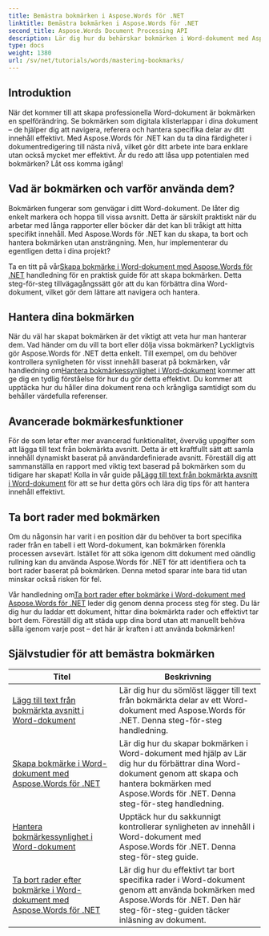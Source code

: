 ```yaml
---
title: Bemästra bokmärken i Aspose.Words för .NET
linktitle: Bemästra bokmärken i Aspose.Words för .NET
second_title: Aspose.Words Document Processing API
description: Lär dig hur du behärskar bokmärken i Word-dokument med Aspose.Words för .NET genom detaljerade självstudier. Förbättra dina färdigheter i dokumenthantering.
type: docs
weight: 1380
url: /sv/net/tutorials/words/mastering-bookmarks/
---
```

## Introduktion

När det kommer till att skapa professionella Word-dokument är bokmärken en spelförändring. Se bokmärken som digitala klisterlappar i dina dokument – de hjälper dig att navigera, referera och hantera specifika delar av ditt innehåll effektivt. Med Aspose.Words för .NET kan du ta dina färdigheter i dokumentredigering till nästa nivå, vilket gör ditt arbete inte bara enklare utan också mycket mer effektivt. Är du redo att låsa upp potentialen med bokmärken? Låt oss komma igång!

## Vad är bokmärken och varför använda dem?

Bokmärken fungerar som genvägar i ditt Word-dokument. De låter dig enkelt markera och hoppa till vissa avsnitt. Detta är särskilt praktiskt när du arbetar med långa rapporter eller böcker där det kan bli tråkigt att hitta specifikt innehåll. Med Aspose.Words för .NET kan du skapa, ta bort och hantera bokmärken utan ansträngning. Men, hur implementerar du egentligen detta i dina projekt?

 Ta en titt på vår[Skapa bokmärke i Word-dokument med Aspose.Words för .NET](./create-bookmark-in-word-document/) handledning för en praktisk guide för att skapa bokmärken. Detta steg-för-steg tillvägagångssätt gör att du kan förbättra dina Word-dokument, vilket gör dem lättare att navigera och hantera.

## Hantera dina bokmärken

 När du väl har skapat bokmärken är det viktigt att veta hur man hanterar dem. Vad händer om du vill ta bort eller dölja vissa bokmärken? Lyckligtvis gör Aspose.Words för .NET detta enkelt. Till exempel, om du behöver kontrollera synligheten för visst innehåll baserat på bokmärken, vår handledning om[Hantera bokmärkessynlighet i Word-dokument](./manage-bookmark-visibility-word-document/) kommer att ge dig en tydlig förståelse för hur du gör detta effektivt. Du kommer att upptäcka hur du håller dina dokument rena och krångliga samtidigt som du behåller värdefulla referenser.

## Avancerade bokmärkesfunktioner

 För de som letar efter mer avancerad funktionalitet, överväg uppgifter som att lägga till text från bokmärkta avsnitt. Detta är ett kraftfullt sätt att samla innehåll dynamiskt baserat på användardefinierade avsnitt. Föreställ dig att sammanställa en rapport med viktig text baserad på bokmärken som du tidigare har skapat! Kolla in vår guide på[Lägg till text från bokmärkta avsnitt i Word-dokument](./append-text-from-bookmarked-sections/) för att se hur detta görs och lära dig tips för att hantera innehåll effektivt.

## Ta bort rader med bokmärken

Om du någonsin har varit i en position där du behöver ta bort specifika rader från en tabell i ett Word-dokument, kan bokmärken förenkla processen avsevärt. Istället för att söka igenom ditt dokument med oändlig rullning kan du använda Aspose.Words för .NET för att identifiera och ta bort rader baserat på bokmärken. Denna metod sparar inte bara tid utan minskar också risken för fel. 

 Vår handledning om[Ta bort rader efter bokmärke i Word-dokument med Aspose.Words för .NET](./delete-row-by-bookmark-word-documents/) leder dig genom denna process steg för steg. Du lär dig hur du laddar ett dokument, hittar dina bokmärkta rader och effektivt tar bort dem. Föreställ dig att städa upp dina bord utan att manuellt behöva sålla igenom varje post – det här är kraften i att använda bokmärken! 


 ## Självstudier för att bemästra bokmärken
| Titel | Beskrivning |
| --- | --- |
| [Lägg till text från bokmärkta avsnitt i Word-dokument](./append-text-from-bookmarked-sections/) | Lär dig hur du sömlöst lägger till text från bokmärkta delar av ett Word-dokument med Aspose.Words för .NET. Denna steg-för-steg handledning. |
| [Skapa bokmärke i Word-dokument med Aspose.Words för .NET](./create-bookmark-in-word-document/) | Lär dig hur du skapar bokmärken i Word-dokument med hjälp av Lär dig hur du förbättrar dina Word-dokument genom att skapa och hantera bokmärken med Aspose.Words för .NET. Denna steg-för-steg handledning. |
| [Hantera bokmärkessynlighet i Word-dokument](./manage-bookmark-visibility-word-document/) | Upptäck hur du sakkunnigt kontrollerar synligheten av innehåll i Word-dokument med Aspose.Words för .NET. Denna steg-för-steg guide. |
| [Ta bort rader efter bokmärke i Word-dokument med Aspose.Words för .NET](./delete-row-by-bookmark-word-documents/) | Lär dig hur du effektivt tar bort specifika rader i Word-dokument genom att använda bokmärken med Aspose.Words för .NET. Den här steg-för-steg-guiden täcker inläsning av dokument. |